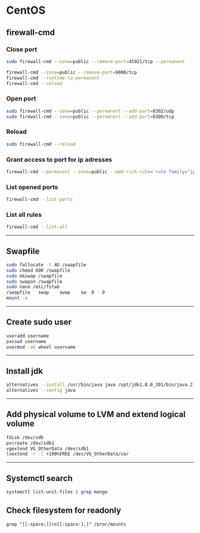 # CentOS

## firewall-cmd

### Close port

```bash
sudo firewall-cmd --zone=public --remove-port=45921/tcp --permanent
```

```bash
firewall-cmd --zone=public --remove-port=9000/tcp
firewall-cmd --runtime-to-permanent
firewall-cmd --reload
```

### Open port

```bash
sudo firewall-cmd --zone=public --permanent --add-port=8302/udp
sudo firewall-cmd --zone=public --permanent --add-port=8300/tcp
```

### Reload

```bash
sudo firewall-cmd --reload
```

### Grant access to port for ip adresses

```bash
firewall-cmd --permanent --zone=public --add-rich-rule='rule family="ipv4" source address="10.111.28.170/32"  port protocol="tcp" port="27017" accept'
```

### List opened ports

```bash
firewall-cmd --list-ports
```

### List all rules

```bash
firewall-cmd --list-all
```

***

## Swapfile

```bash
sudo fallocate -l 4G /swapfile
sudo chmod 600 /swapfile
sudo mkswap /swapfile
sudo swapon /swapfile
sudo nano /etc/fstab
/swapfile   swap    swap    sw  0   0
mount -a
```

***

## Create sudo user

```bash
useradd username
passwd username
usermod -aG wheel username
```

***

## Install jdk

```bash
alternatives --install /usr/bin/java java /opt/jdk1.8.0_201/bin/java 2
alternatives --config java
```

***

## Add physical volume to LVM and extend logical volume

```bash
fdisk /dev/sdb
pvcreate /dev/sdb1
vgextend VG_OtherData /dev/sdb1
lvextend -r -l +100%FREE /dev/VG_OtherData/var
```

***

## Systemctl search

```bash
systemctl list-unit-files | grep mongo
```


## Check filesystem for readonly

```
grep "[[:space:]]ro[[:space:],]" /proc/mounts 
```